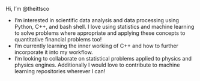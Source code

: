 Hi, I’m @theittsco
- I’m interested in scientific data analysis and data processing using Python, C++, and bash shell. I love using statistics and machine learning 
to solve problems where appropriate and applying these concepts to quantitative financial problems too!  
- I’m currently learning the inner working of C++ and how to further incorporate it into my workflow.
- I’m looking to collaborate on statistical problems applied to physics and physics engines. Additionally I would love to contribute to machine learning 
repositories wherever I can! 

<!---
theittsco/theittsco is a ✨ special ✨ repository because its `README.md` (this file) appears on your GitHub profile.
You can click the Preview link to take a look at your changes.
--->
